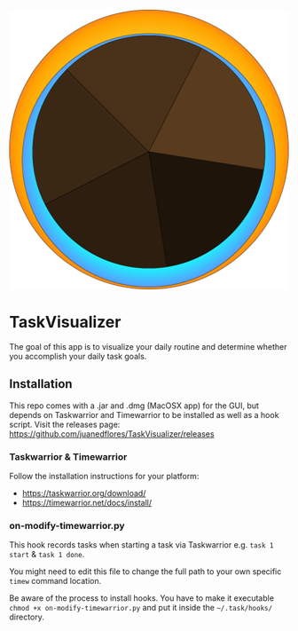 ![design](./assets/taskvisualizer_icon_1024_x_1024.png)

# TaskVisualizer
The goal of this app is to visualize your daily routine and determine whether you accomplish your daily task goals.

## Installation
This repo comes with a .jar and .dmg (MacOSX app) for the GUI, but depends on Taskwarrior and Timewarrior to be installed as well as a hook script.
Visit the releases page: https://github.com/juanedflores/TaskVisualizer/releases

### Taskwarrior & Timewarrior
Follow the installation instructions for your platform:
* https://taskwarrior.org/download/
* https://timewarrior.net/docs/install/

### on-modify-timewarrior.py
This hook records tasks when starting a task via Taskwarrior e.g. `task 1 start` & `task 1 done`.

You might need to edit this file to change the full path to your own specific `timew` command location.

Be aware of the process to install hooks. You have to make it executable `chmod +x on-modify-timewarrior.py` and put it inside the `~/.task/hooks/` directory.
